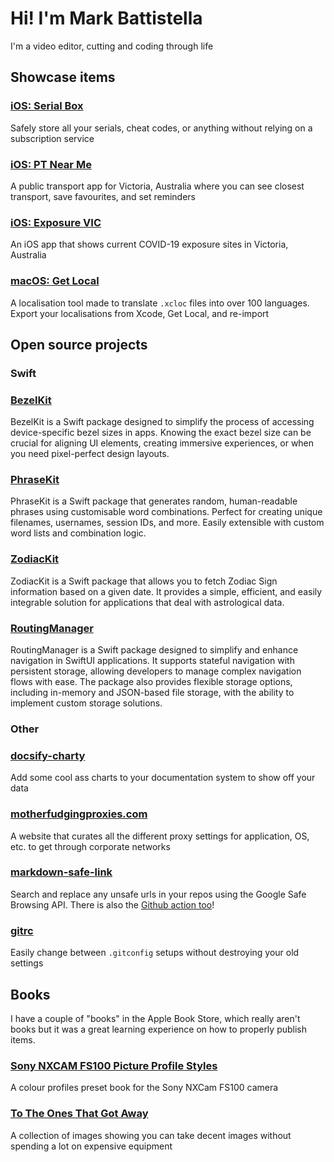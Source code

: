 # Hi! I'm Mark Battistella

I'm a video editor, cutting and coding through life

## Showcase items

### [iOS: Serial Box](https://apple.co/3giwxCq)

Safely store all your serials, cheat codes, or anything without relying on a subscription service

### [iOS: PT Near Me](https://apple.co/3Tfp05J)

A public transport app for Victoria, Australia where you can see closest transport, save favourites, and set reminders

### [iOS: Exposure VIC](https://github.com/markbattistella/exposure-vic)

An iOS app that shows current COVID-19 exposure sites in Victoria, Australia

### [macOS: Get Local](https://apple.co/3s4w0Xr)

A localisation tool made to translate `.xcloc` files into over 100 languages. Export your localisations from Xcode, Get Local, and re-import

## Open source projects

### Swift

### [BezelKit](https://github.com/markbattistella/BezelKit)

BezelKit is a Swift package designed to simplify the process of accessing device-specific bezel sizes in apps. Knowing the exact bezel size can be crucial for aligning UI elements, creating immersive experiences, or when you need pixel-perfect design layouts.

### [PhraseKit](https://github.com/markbattistella/PhraseKit)

PhraseKit is a Swift package that generates random, human-readable phrases using customisable word combinations. Perfect for creating unique filenames, usernames, session IDs, and more. Easily extensible with custom word lists and combination logic.

### [ZodiacKit](https://github.com/markbattistella/ZodiacKit)

ZodiacKit is a Swift package that allows you to fetch Zodiac Sign information based on a given date. It provides a simple, efficient, and easily integrable solution for applications that deal with astrological data.

### [RoutingManager](https://github.com/markbattistella/RoutingManager)

RoutingManager is a Swift package designed to simplify and enhance navigation in SwiftUI applications. It supports stateful navigation with persistent storage, allowing developers to manage complex navigation flows with ease. The package also provides flexible storage options, including in-memory and JSON-based file storage, with the ability to implement custom storage solutions.

### Other

### [docsify-charty](https://charty.docsify.markbattistella.com)

Add some cool ass charts to your documentation system to show off your data

### [motherfudgingproxies.com](https://motherfudgingproxies.com/)

A website that curates all the different proxy settings for application, OS, etc. to get through corporate networks

### [markdown-safe-link](https://markbattistella.github.io/markdown-safe-link/)

Search and replace any unsafe urls in your repos using the Google Safe Browsing API. There is also the [Github action too](https://github.com/marketplace/actions/markdown-safe-link-action)!

### [gitrc](https://github.com/markbattistella/gitrc)

Easily change between `.gitconfig` setups without destroying your old settings

## Books

I have a couple of "books" in the Apple Book Store, which really aren't books but it was a great learning experience on how to properly publish items.

### [Sony NXCAM FS100 Picture Profile Styles](https://books.apple.com/us/book/sony-nxcam-fs100-picture-profile-styles/id1028776054)

A colour profiles preset book for the Sony NXCam FS100 camera

### [To The Ones That Got Away](https://books.apple.com/us/book/to-the-ones-that-got-away/id1028779304)

A collection of images showing you can take decent images without spending a lot on expensive equipment

